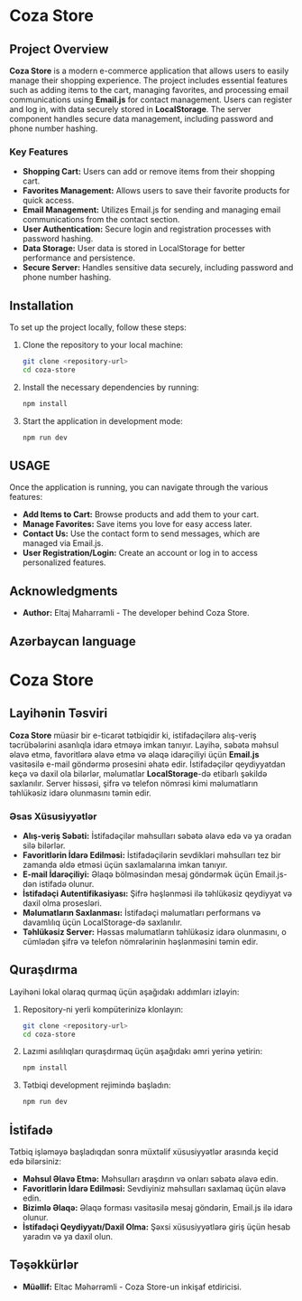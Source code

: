 # Coza Store

## Project Overview
**Coza Store** is a modern e-commerce application that allows users to easily manage their shopping experience. The project includes essential features such as adding items to the cart, managing favorites, and processing email communications using **Email.js** for contact management. Users can register and log in, with data securely stored in **LocalStorage**. The server component handles secure data management, including password and phone number hashing.

### Key Features
- **Shopping Cart:** Users can add or remove items from their shopping cart.
- **Favorites Management:** Allows users to save their favorite products for quick access.
- **Email Management:** Utilizes Email.js for sending and managing email communications from the contact section.
- **User Authentication:** Secure login and registration processes with password hashing.
- **Data Storage:** User data is stored in LocalStorage for better performance and persistence.
- **Secure Server:** Handles sensitive data securely, including password and phone number hashing.

## Installation

To set up the project locally, follow these steps:

1. Clone the repository to your local machine:
   ```bash
   git clone <repository-url>
   cd coza-store
   
2. Install the necessary dependencies by running:
   ```bash
   npm install
   
4. Start the application in development mode:
   ```bash
   npm run dev
   
## USAGE 
Once the application is running, you can navigate through the various features:

- **Add Items to Cart:** Browse products and add them to your cart.
- **Manage Favorites:** Save items you love for easy access later.
- **Contact Us:** Use the contact form to send messages, which are managed via Email.js.
- **User Registration/Login:** Create an account or log in to access personalized features.

## Acknowledgments

- **Author:** Eltaj Maharramli - The developer behind Coza Store.

## Azərbaycan language

# Coza Store

## Layihənin Təsviri
**Coza Store** müasir bir e-ticarət tətbiqidir ki, istifadəçilərə alış-veriş təcrübələrini asanlıqla idarə etməyə imkan tanıyır. Layihə, səbətə məhsul əlavə etmə, favoritlərə əlavə etmə və əlaqə idarəçiliyi üçün **Email.js** vasitəsilə e-mail göndərmə prosesini əhatə edir. İstifadəçilər qeydiyyatdan keçə və daxil ola bilərlər, məlumatlar **LocalStorage**-də etibarlı şəkildə saxlanılır. Server hissəsi, şifrə və telefon nömrəsi kimi məlumatların təhlükəsiz idarə olunmasını təmin edir.

### Əsas Xüsusiyyətlər
- **Alış-veriş Səbəti:** İstifadəçilər məhsulları səbətə əlavə edə və ya oradan silə bilərlər.
- **Favoritlərin İdarə Edilməsi:** İstifadəçilərin sevdikləri məhsulları tez bir zamanda əldə etməsi üçün saxlamalarına imkan tanıyır.
- **E-mail İdarəçiliyi:** Əlaqə bölməsindən mesaj göndərmək üçün Email.js-dən istifadə olunur.
- **İstifadəçi Autentifikasiyası:**  Şifrə həşlənməsi ilə təhlükəsiz qeydiyyat və daxil olma prosesləri.
- **Məlumatların Saxlanması:** İstifadəçi məlumatları performans və davamlılıq üçün LocalStorage-də saxlanılır.
- **Təhlükəsiz Server:** Həssas məlumatların təhlükəsiz idarə olunmasını, o cümlədən şifrə və telefon nömrələrinin həşlənməsini təmin edir.

## Quraşdırma

Layihəni lokal olaraq qurmaq üçün aşağıdakı addımları izləyin:

1. Repository-ni yerli kompüterinizə klonlayın:
   ```bash
   git clone <repository-url>
   cd coza-store
   
2. Lazımi asılılıqları quraşdırmaq üçün aşağıdakı əmri yerinə yetirin:
   ```bash
   npm install
   
4. Tətbiqi development rejimində başladın:
   ```bash
   npm run dev
   
## İstifadə 
Tətbiq işləməyə başladıqdan sonra müxtəlif xüsusiyyətlər arasında keçid edə bilərsiniz:

- **Məhsul Əlavə Etmə:** Məhsulları araşdırın və onları səbətə əlavə edin.
- **Favoritlərin İdarə Edilməsi:** Sevdiyiniz məhsulları saxlamaq üçün əlavə edin.
- **Bizimlə Əlaqə:** Əlaqə forması vasitəsilə mesaj göndərin, Email.js ilə idarə olunur.
- **İstifadəçi Qeydiyyatı/Daxil Olma:** Şəxsi xüsusiyyətlərə giriş üçün hesab yaradın və ya daxil olun.

## Təşəkkürlər

- **Müəllif:** Eltac Məhərrəmli - Coza Store-un inkişaf etdiricisi.

  
